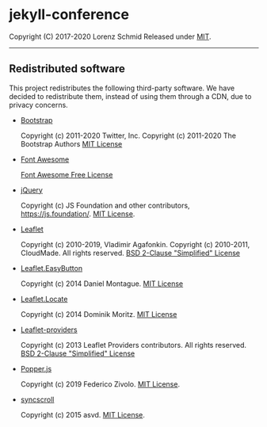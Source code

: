 # jekyll-conference

Copyright (C) 2017-2020 Lorenz Schmid
Released under [MIT](LICENSE.md).

---

## Redistributed software

This project redistributes the following third-party software. We have decided to redistribute them, instead of using them through a CDN, due to privacy concerns.

 - [Bootstrap](https://getbootstrap.com)

    Copyright (c) 2011-2020 Twitter, Inc.
    Copyright (c) 2011-2020 The Bootstrap Authors
    [MIT License](https://github.com/twbs/bootstrap/blob/master/LICENSE)

 - [Font Awesome](https://fontawesome.com/)

    [Font Awesome Free License](https://fontawesome.com/license/free)

 - [jQuery](https://jquery.com)

    Copyright (c) JS Foundation and other contributors, https://js.foundation/.
    [MIT License](http://opensource.org/licenses/MIT).

 - [Leaflet](https://leafletjs.com/)

    Copyright (c) 2010-2019, Vladimir Agafonkin.
    Copyright (c) 2010-2011, CloudMade.
    All rights reserved.
    [BSD 2-Clause "Simplified" License](https://github.com/Leaflet/Leaflet/blob/master/LICENSE)

 - [Leaflet.EasyButton](https://github.com/CliffCloud/Leaflet.EasyButton/)

    Copyright (c) 2014 Daniel Montague.
    [MIT License](https://github.com/CliffCloud/Leaflet.EasyButton/blob/master/LICENSE)

 - [Leaflet.Locate](https://github.com/domoritz/leaflet-locatecontrol/)

    Copyright (c) 2014 Dominik Moritz.
    [MIT License](https://github.com/domoritz/leaflet-locatecontrol/blob/gh-pages/LICENSE)

 - [Leaflet-providers](https://github.com/leaflet-extras/leaflet-providers/)

    Copyright (c) 2013 Leaflet Providers contributors.
    All rights reserved.
    [BSD 2-Clause "Simplified" License](https://github.com/leaflet-extras/leaflet-providers/blob/master/license.md)

 - [Popper.js](https://popper.js.org)

    Copyright (c) 2019 Federico Zivolo.
    [MIT License](https://github.com/popperjs/popper-core/blob/master/LICENSE.md).

 - [syncscroll](https://github.com/asvd/syncscroll)

    Copyright (c) 2015 asvd.
    [MIT License](https://github.com/asvd/syncscroll/blob/master/LICENSE).
